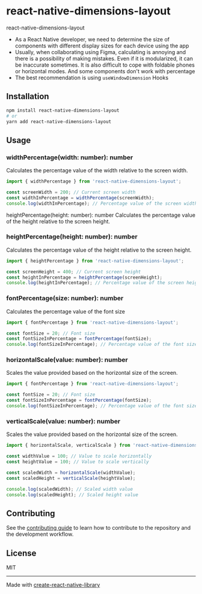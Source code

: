 # react-native-dimensions-layout

react-native-dimensions-layout

- As a React Native developer, we need to determine the size of components with different display sizes for each device using the app
- Usually, when collaborating using Figma, calculating is annoying and there is a possibility of making mistakes. Even if it is modularized, it can be inaccurate sometimes. It is also difficult to cope with foldable phones or horizontal modes. And some components don't work with percentage
- The best recommendation is using `useWindowDimension` Hooks

## Installation

```sh
npm install react-native-dimensions-layout
# or
yarn add react-native-dimensions-layout
```

## Usage


###  widthPercentage(width: number): number
Calculates the percentage value of the width relative to the screen width.

```javascript
import { widthPercentage } from 'react-native-dimensions-layout';

const screenWidth = 200; // Current screen width
const widthInPercentage = widthPercentage(screenWidth);
console.log(widthInPercentage); // Percentage value of the screen width
 ```

heightPercentage(height: number): number
Calculates the percentage value of the height relative to the screen height.



###  heightPercentage(height: number): number
Calculates the percentage value of the height relative to the screen height.

```javascript
import { heightPercentage } from 'react-native-dimensions-layout';

const screenHeight = 400; // Current screen height
const heightInPercentage = heightPercentage(screenHeight);
console.log(heightInPercentage); // Percentage value of the screen height

 ```

###  fontPercentage(size: number): number
Calculates the percentage value of the font size

```javascript
import { fontPercentage } from 'react-native-dimensions-layout';

const fontSize = 20; // Font size
const fontSizeInPercentage = fontPercentage(fontSize);
console.log(fontSizeInPercentage); // Percentage value of the font size
```


### horizontalScale(value: number): number
Scales the value provided based on the horizontal size of the screen.

```javascript
import { fontPercentage } from 'react-native-dimensions-layout';

const fontSize = 20; // Font size
const fontSizeInPercentage = fontPercentage(fontSize);
console.log(fontSizeInPercentage); // Percentage value of the font size
```

###  verticalScale(value: number): number
Scales the value provided based on the horizontal size of the screen.

```javascript
import { horizontalScale, verticalScale } from 'react-native-dimensions-layout';

const widthValue = 100; // Value to scale horizontally
const heightValue = 100; // Value to scale vertically

const scaledWidth = horizontalScale(widthValue);
const scaledHeight = verticalScale(heightValue);

console.log(scaledWidth); // Scaled width value
console.log(scaledHeight); // Scaled height value

```

## Contributing

See the [contributing guide](CONTRIBUTING.md) to learn how to contribute to the repository and the development workflow.

## License

MIT

---

Made with [create-react-native-library](https://github.com/callstack/react-native-builder-bob)
